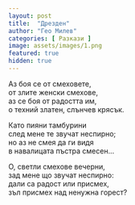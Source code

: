 ```yaml
---
layout: post
title:  "Дрезден"
author: "Гео Милев"
categories: [ Pазкази ]
image: assets/images/1.png
featured: true
hidden: true
---
```


Аз боя се от смеховете,\
от злите женски смехове,\
аз се боя от радостта им,\
о техний златен, слънчев крясък.

Като пияни тамбурини\
след мене те звучат неспирно;\
но аз не смея да ги видя\
в навалицата пъстра смесен…

О, светли смехове вечерни,\
зад мене що звучат неспирно:\
дали са радост или присмех,\
зъл присмех над ненужна горест?
